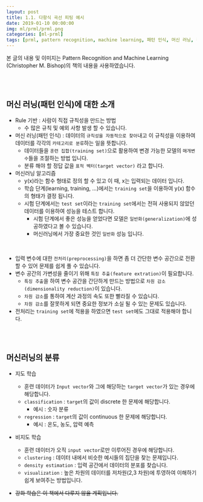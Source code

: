 ```yaml
---
layout: post
title: 1.1. 다항식 곡선 피팅 예시
date: 2019-01-10 00:00:00
img: ml/prml/prml.png
categories: [ml-prml] 
tags: [prml, pattern recognition, machine learning, 패턴 인식, 머신 러닝, 정보 이론, 지도 학습, 비지도 학습 ] # add tag
---
```


본 글의 내용 및 이미지는 Pattern Recognition and Machine Learning (Christopher M. Bishop)의 책의 내용을 사용하였습니다.

<br><br>

## 머신 러닝(패턴 인식)에 대한 소개

+ Rule 기반 : 사람이 직접 규칙성을 만드는 방법
    + 수 많은 규칙 및 예외 사항 발생 할 수 있습니다.
+ 머신 러닝(패턴 인식) : 데이터의 `규칙성을 자동적으로 찾아`내고 이 규칙성을 이용하여 데이터를 각각의 `카테고리로 분류`하는 일을 뜻합니다.
    + 데이터들을 `훈련 집합(training set)`으로 활용하여 변경 가능한 모델의 `매개변수`들을 조절하는 방법 입니다.
    + 분류 해야 할 정답 값을 `표적 벡터(target vector)` 라고 합니다.
+ 머신러닝 알고리즘
    + y(x)라는 함수 형태로 정의 할 수 있고 이 때, x는 입력되는 데이터 입니다.
    + 학습 단계(learning, training, ...)에서는 `training set`을 이용하여 y(x) 함수의 형태가 결정 됩니다.
    + 시험 단계에서는 `test set`이라는 `training set`에서는 전혀 사용되지 않았던 데이터를 이용하여 성능을 테스트 합니다.
        + 시험 단계에서 좋은 성능을 얻었다면 모델은 `일반화(generalization)`에 성공하였다고 볼 수 있습니다.
        + 머신러닝에서 가장 중요한 것인 `일반화` 성능 입니다.

<br>
     
+ 입력 변수에 대한 `전처리(preprocessing)`을 하면 좀 더 간단한 변수 공간으로 전환할 수 있어 문제를 쉽게 풀 수 있습니다.
+ 변수 공간의 가변성을 줄이기 위해 `특징 추출(feature extration)`이 필요합니다.
    + `특징 추출`을 하여 변수 공간을 간단하게 만드는 방법으로 `차원 감소(dimensionality reduction)`이 있습니다.
    + `차원 감소`를 통하여 계산 과정의 속도 또한 빨라질 수 있습니다.
    + `차원 감소`를 잘못하게 되면 중요한 정보가 소실 될 수 있는 문제도 있습니다.
+ 전처리는 `training set`에 적용을 하였으면 `test set`에도 그대로 적용해야 합니다.

<br><br>

## 머신러닝의 분류    
    
+ 지도 학습
    + 훈련 데이터가 `Input vector`와 그에 해당하는 `target vector`가 있는 경우에 해당합니다.
    + `classification` : `target`의 값이 discrete 한 문제에 해당합니다.
        + 예시 : 숫자 분류
    + `regression` : `target`의 값이 continuous 한 문제에 해당합니다.
        + 예시 : 온도, 농도, 압력 예측 
+ 비지도 학습
    + 훈련 데이터가 오직 `input vector`로만 이루어진 경우에 해당합니다.
    + `clustering` : 데이터 내에서 비슷한 예시들의 집단을 찾는 문제입니다.
    + `density estimation` : 입력 공간에서 데이터의 분포를 찾습니다.  
    + `visualization` : 높은 차원의 데이터를 저차원(2,3 차원)에 투영하여 이해하기 쉽게 보여주는 방법입니다.

+ ~~강화 학습은 이 책에서 다루지 않을 계획입니다.~~
        
<br><br>


















     
    
    
    
    